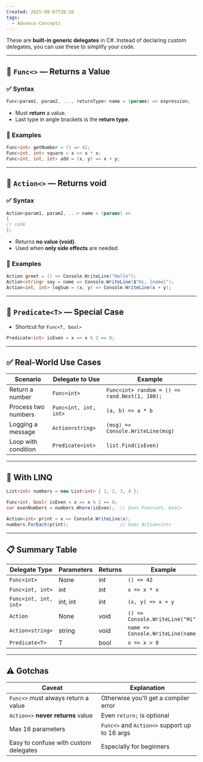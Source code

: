 ```yaml
---
Created: 2025-08-07T20:10
tags:
  - Advance-Concepts
---
```

These are **built-in generic delegates** in C#. Instead of declaring custom delegates, you can use these to simplify your code.

---

## 📌 `Func<>` — Returns a Value

### ✅ Syntax

```C#
Func<param1, param2, ..., returnType> name = (params) => expression;
```

- Must **return** a value.
- Last type in angle brackets is the **return type**.

### 🔹 Examples

```C#
Func<int> getNumber = () => 42;
Func<int, int> square = x => x * x;
Func<int, int, int> add = (x, y) => x + y;
```

---

## 📌 `Action<>` — Returns **void**

### ✅ Syntax

```C#
Action<param1, param2, ...> name = (params) => 
{ 
// code 
};
```

- Returns **no value (void)**.
- Used when **only side effects** are needed.

### 🔹 Examples

```C#
Action greet = () => Console.WriteLine("Hello");
Action<string> say = name => Console.WriteLine($"Hi, {name}");
Action<int, int> logSum = (x, y) => Console.WriteLine(x + y);
```

---

## 🔁 `Predicate<T>` — Special Case

- Shortcut for `Func<T, bool>`

```C#
Predicate<int> isEven = x => x % 2 == 0;
```

---

## ✅ Real-World Use Cases

|Scenario|Delegate to Use|Example|
|---|---|---|
|Return a number|`Func<int>`|`Func<int> random = () => rand.Next(1, 100);`|
|Process two numbers|`Func<int, int, int>`|`(a, b) => a * b`|
|Logging a message|`Action<string>`|`(msg) => Console.WriteLine(msg)`|
|Loop with condition|`Predicate<int>`|`list.Find(isEven)`|

---

## 🧪 With LINQ

```C#
List<int> numbers = new List<int> { 1, 2, 3, 4 };

Func<int, bool> isEven = x => x % 2 == 0;
var evenNumbers = numbers.Where(isEven);  // Uses Func<int, bool>

Action<int> print = x => Console.WriteLine(x);
numbers.ForEach(print);                   // Uses Action<int>
```

---

## 📋 Summary Table

|Delegate Type|Parameters|Returns|Example|
|---|---|---|---|
|`Func<int>`|None|int|`() => 42`|
|`Func<int, int>`|int|int|`x => x * x`|
|`Func<int, int, int>`|int, int|int|`(x, y) => x + y`|
|`Action`|None|void|`() => Console.WriteLine("Hi")`|
|`Action<string>`|string|void|`name => Console.WriteLine(name)`|
|`Predicate<T>`|T|bool|`x => x > 0`|

---

## ⚠️ Gotchas

|Caveat|Explanation|
|---|---|
|`Func<>` must always return a value|Otherwise you'll get a compiler error|
|`Action<>` **never returns** value|Even `return;` is optional|
|Max 16 parameters|`Func<>` and `Action<>` support up to 16 args|
|Easy to confuse with custom delegates|Especially for beginners|